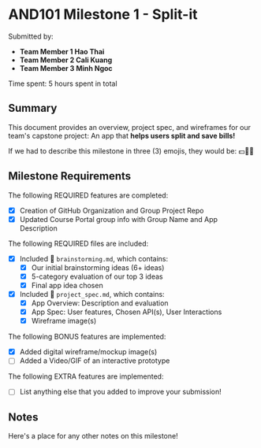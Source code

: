 <!-- (This is a comment) INSTRUCTIONS: Go through this page and fill out any **bolded** entries with their correct values.-->

# AND101 Milestone 1 - **Split-it**

Submitted by:
- **Team Member 1 Hao Thai**
- **Team Member 2 Cali Kuang**
- **Team Member 3 Minh Ngoc**

Time spent: 5 hours spent in total

## Summary

This document provides an overview, project spec, and wireframes for our team's capstone project: An app that **helps users split and save bills!**

If we had to describe this milestone in three (3) emojis, they would be: 💵👯💚

## Milestone Requirements

<!-- Please be sure to change the [ ] to [x] for any features you completed.  If a feature is not checked [x], you might miss the points for that item! -->

The following REQUIRED features are completed:

- [X] Creation of GitHub Organization and Group Project Repo
- [X] Updated Course Portal group info with Group Name and App Description

The following REQUIRED files are included:

- [X] Included 📄 `brainstorming.md`, which contains:
  - [X] Our initial brainstorming ideas (6+ ideas)
  - [X] 5-category evaluation of our top 3 ideas
  - [X] Final app idea chosen
- [X] Included 📄 `project_spec.md`, which contains:
  - [X] App Overview: Description and evaluation
  - [X] App Spec: User features, Chosen API(s), User Interactions
  - [X] Wireframe image(s)

The following BONUS features are implemented:

- [X] Added digital wireframe/mockup image(s)
- [ ] Added a Video/GIF of an interactive prototype

The following EXTRA features are implemented:

- [ ] List anything else that you added to improve your submission!

## Notes

Here's a place for any other notes on this milestone!
